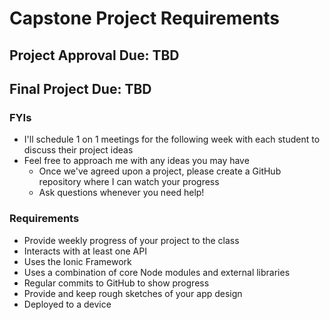 # Capstone Project Requirements

## Project Approval Due: TBD

## Final Project Due: TBD

### FYIs

- I'll schedule 1 on 1 meetings for the following week with each student to discuss their project ideas
- Feel free to approach me with any ideas you may have
  - Once we've agreed upon a project, please create a GitHub repository where I can watch your progress
  - Ask questions whenever you need help!

### Requirements

- Provide weekly progress of your project to the class
- Interacts with at least one API
- Uses the Ionic Framework
- Uses a combination of core Node modules and external libraries
- Regular commits to GitHub to show progress
- Provide and keep rough sketches of your app design
- Deployed to a device